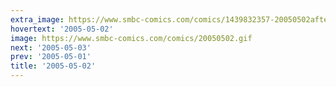 ```yaml
---
extra_image: https://www.smbc-comics.com/comics/1439832357-20050502after.png
hovertext: '2005-05-02'
image: https://www.smbc-comics.com/comics/20050502.gif
next: '2005-05-03'
prev: '2005-05-01'
title: '2005-05-02'
---
```

